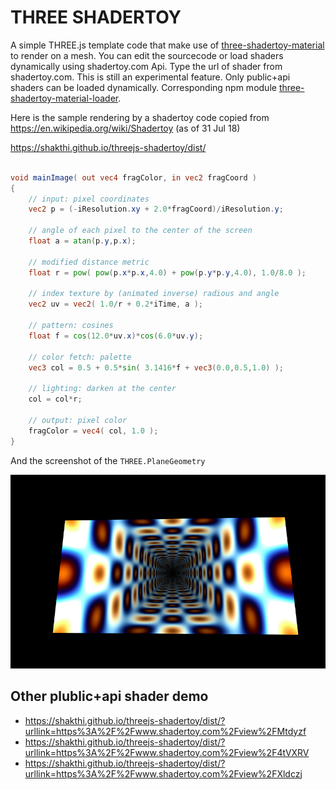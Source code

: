 # THREE SHADERTOY
A simple THREE.js template code that make use of [three-shadertoy-material](https://www.npmjs.com/package/three-shadertoy-material) to render on a mesh. You can edit the sourcecode or load shaders dynamically using shadertoy.com Api. Type the url of shader from shadertoy.com.  This is still an experimental feature. Only public+api shaders can be loaded dynamically. Corresponding  npm module [three-shadertoy-material-loader](https://www.npmjs.com/package/three-shadertoy-material-loader).


Here is the sample rendering by a  shadertoy code copied from https://en.wikipedia.org/wiki/Shadertoy (as of 31 Jul 18)



https://shakthi.github.io/threejs-shadertoy/dist/

```glsl

void mainImage( out vec4 fragColor, in vec2 fragCoord )
{
    // input: pixel coordinates
    vec2 p = (-iResolution.xy + 2.0*fragCoord)/iResolution.y;

    // angle of each pixel to the center of the screen
    float a = atan(p.y,p.x);
    
    // modified distance metric
    float r = pow( pow(p.x*p.x,4.0) + pow(p.y*p.y,4.0), 1.0/8.0 );
    
    // index texture by (animated inverse) radious and angle
    vec2 uv = vec2( 1.0/r + 0.2*iTime, a );

    // pattern: cosines
    float f = cos(12.0*uv.x)*cos(6.0*uv.y);

    // color fetch: palette
    vec3 col = 0.5 + 0.5*sin( 3.1416*f + vec3(0.0,0.5,1.0) );
    
    // lighting: darken at the center    
    col = col*r;
    
    // output: pixel color
    fragColor = vec4( col, 1.0 );
}

```

And the screenshot of the `THREE.PlaneGeometry` 

![alt text](https://raw.githubusercontent.com/Shakthi/threejs-shadertoy/master/wikishader.png)

Other plublic+api shader demo
--------
- https://shakthi.github.io/threejs-shadertoy/dist/?urllink=https%3A%2F%2Fwww.shadertoy.com%2Fview%2FMtdyzf
- https://shakthi.github.io/threejs-shadertoy/dist/?urllink=https%3A%2F%2Fwww.shadertoy.com%2Fview%2F4tVXRV
- https://shakthi.github.io/threejs-shadertoy/dist/?urllink=https%3A%2F%2Fwww.shadertoy.com%2Fview%2FXldczj


